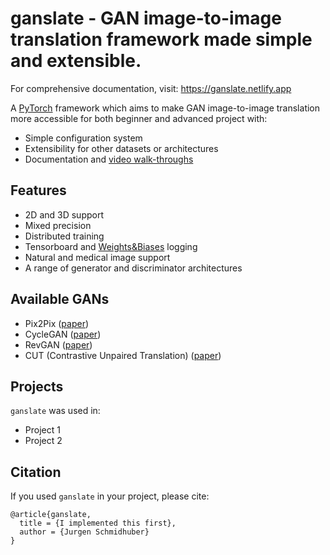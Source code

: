 # ganslate - GAN image-to-image translation framework made simple and extensible.

For comprehensive documentation, visit: https://ganslate.netlify.app

A [PyTorch](https://pytorch.org/) framework which aims to make GAN image-to-image translation more accessible for both beginner and advanced project with:

- Simple configuration system
- Extensibility for other datasets or architectures
- Documentation and [video walk-throughs](INSERT_YOUTUBE_PLAYLIST)

## Features

- 2D and 3D support
- Mixed precision
- Distributed training
- Tensorboard and [Weights&Biases](https://wandb.ai/site) logging
- Natural and medical image support
- A range of generator and discriminator architectures

## Available GANs

- Pix2Pix ([paper](https://www.google.com/search?q=pix2pix+paper&oq=pix2pix+paper&aqs=chrome.0.0l2j0i22i30l2j0i10i22i30.3304j0j7&sourceid=chrome&ie=UTF-8))
- CycleGAN ([paper](https://arxiv.org/abs/1703.10593))
- RevGAN ([paper](https://arxiv.org/abs/1902.02729))
- CUT (Contrastive Unpaired Translation) ([paper](https://arxiv.org/abs/2007.15651))

## Projects
`ganslate` was used in:

- Project 1
- Project 2

## Citation

If you used `ganslate` in your project, please cite:

```text
@article{ganslate,
  title = {I implemented this first},
  author = {Jurgen Schmidhuber}
}
```